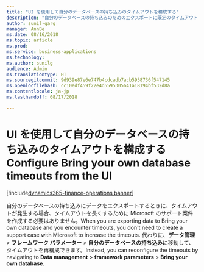 ```yaml
--- 
title: "UI を使用して自分のデータベースの持ち込みのタイムアウトを構成する"
description: "自分のデータベースの持ち込みのためのエクスポートに既定のタイムアウトより長い時間が必要なときは、UI からタイムアウトを再構成できます。"
author: sunil-garg
manager: AnnBe
ms.date: 08/16/2018
ms.topic: article
ms.prod: 
ms.service: business-applications
ms.technology: 
ms.author: sunilg
audience: Admin
ms.translationtype: HT
ms.sourcegitcommit: 9d939e87e6e747b4cdcadb7acb5958736f547145
ms.openlocfilehash: cc10edf459f22e4d5595305641a18194bf532d8a
ms.contentlocale: ja-jp
ms.lasthandoff: 08/17/2018

--- 
```


#  <a name="configure-bring-your-own-database-timeouts-from-the-ui"></a><span data-ttu-id="d15e9-103">UI を使用して自分のデータベースの持ち込みのタイムアウトを構成する</span><span class="sxs-lookup"><span data-stu-id="d15e9-103">Configure Bring your own database timeouts from the UI</span></span> 

[!include[dynamics365-finance-operations banner](../includes/dynamics365-finance-operations.md)]

  
<span data-ttu-id="d15e9-104">自分のデータベースの持ち込みにデータをエクスポートするときに、タイムアウトが発生する場合、タイムアウトを長くするために Microsoft のサポート案件を作成する必要はありません。</span><span class="sxs-lookup"><span data-stu-id="d15e9-104">When you are exporting data to Bring your own database and you encounter timeouts, you don't need to create a support case with Microsoft to increase the timeouts.</span></span> <span data-ttu-id="d15e9-105">代わりに、**データ管理** > **フレームワーク パラメーター** > **自分のデータベースの持ち込み**に移動して、タイムアウトを再構成できます。</span><span class="sxs-lookup"><span data-stu-id="d15e9-105">Instead, you can reconfigure the timeouts by navigating to **Data management** > **framework parameters** > **Bring your own database**.</span></span>

